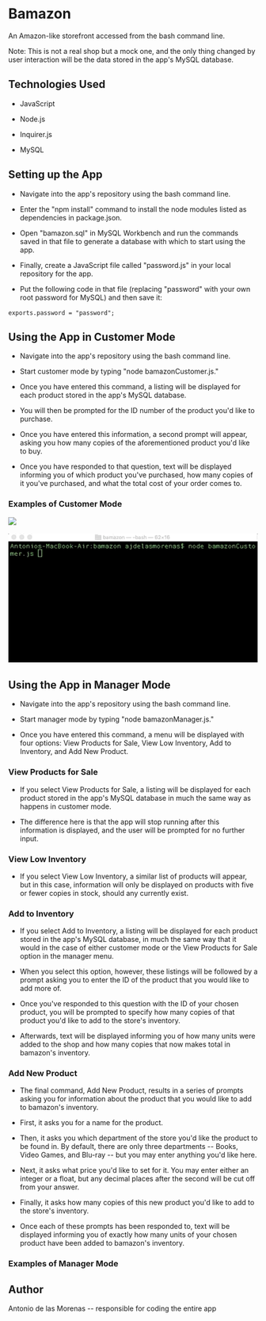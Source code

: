 # Bamazon

An Amazon-like storefront accessed from the bash command line.

Note: This is not a real shop but a mock one, and the only thing changed by user interaction will be the data stored in the app's MySQL database.

## Technologies Used

* JavaScript

* Node.js

* Inquirer.js

* MySQL

## Setting up the App

* Navigate into the app's repository using the bash command line.

* Enter the "npm install" command to install the node modules listed as dependencies in package.json.

* Open "bamazon.sql" in MySQL Workbench and run the commands saved in that file to generate a database with which to start using the app.

* Finally, create a JavaScript file called "password.js" in your local repository for the app.

* Put the following code in that file (replacing "password" with your own root password for MySQL) and then save it:

```
exports.password = "password";
```

## Using the App in Customer Mode

* Navigate into the app's repository using the bash command line.

* Start customer mode by typing "node bamazonCustomer.js."

* Once you have entered this command, a listing will be displayed for each product stored in the app's MySQL database.

* You will then be prompted for the ID number of the product you'd like to purchase.

* Once you have entered this information, a second prompt will appear, asking you how many copies of the aforementioned product you'd like to buy.

* Once you have responded to that question, text will be displayed informing you of which product you've purchased, how many copies of it you've purchased, and what the total cost of your order comes to.

### Examples of Customer Mode

![](/assets/images/bamazon-customer-1.gif)

![](/assets/images/bamazon-customer-2.gif)

## Using the App in Manager Mode

* Navigate into the app's repository using the bash command line.

* Start manager mode by typing "node bamazonManager.js."

* Once you have entered this command, a menu will be displayed with four options: View Products for Sale, View Low Inventory, Add to Inventory, and Add New Product.

### View Products for Sale

* If you select View Products for Sale, a listing will be displayed for each product stored in the app's MySQL database in much the same way as happens in customer mode.

* The difference here is that the app will stop running after this information is displayed, and the user will be prompted for no further input.

### View Low Inventory

* If you select View Low Inventory, a similar list of products will appear, but in this case, information will only be displayed on products with five or fewer copies in stock, should any currently exist.

### Add to Inventory

* If you select Add to Inventory, a listing will be displayed for each product stored in the app's MySQL database, in much the same way that it would in the case of either customer mode or the View Products for Sale option in the manager menu.

* When you select this option, however, these listings will be followed by a prompt asking you to enter the ID of the product that you would like to add more of.

* Once you've responded to this question with the ID of your chosen product, you will be prompted to specify how many copies of that product you'd like to add to the store's inventory.

* Afterwards, text will be displayed informing you of how many units were added to the shop and how many copies that now makes total in bamazon's inventory.

### Add New Product

* The final command, Add New Product, results in a series of prompts asking you for information about the product that you would like to add to bamazon's inventory.

* First, it asks you for a name for the product.

* Then, it asks you which department of the store you'd like the product to be found in. By default, there are only three departments -- Books, Video Games, and Blu-ray -- but you may enter anything you'd like here.

* Next, it asks what price you'd like to set for it. You may enter either an integer or a float, but any decimal places after the second will be cut off from your answer.

* Finally, it asks how many copies of this new product you'd like to add to the store's inventory.

* Once each of these prompts has been responded to, text will be displayed informing you of exactly how many units of your chosen product have been added to bamazon's inventory.

### Examples of Manager Mode

## Author

Antonio de las Morenas -- responsible for coding the entire app